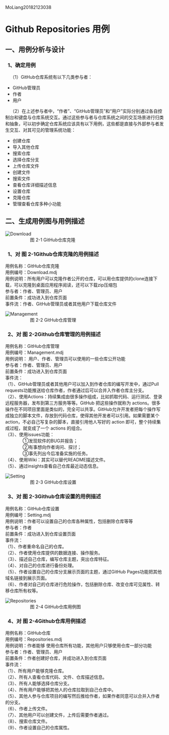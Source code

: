  MoLiang20182123038

# Github Repositories 用例

## 一、用例分析与设计

### &nbsp;&nbsp;1、确定用例

&nbsp;&nbsp;&nbsp;&nbsp;（1）GitHub仓库系统有以下几类参与者：
- GitHub管理员
- 作者
- 用户<br>

&nbsp;&nbsp;&nbsp;&nbsp;（2）在上述参与者中，“作者”、“GitHub管理员”和“用户”实际分别通过各自控制台和键盘与仓库系统交互。通过这些参与者与仓库系统之间的交互场景进行归类和抽象，可以初步确定仓库系统应该具有以下用例，这些都是直接与外部参与者发生交互、对其可见的管理系统功能：
- 创建仓库
-  导入其他仓库
- 搜索仓库
- 选择仓库分支
- 上传仓库文件
- 创建文件
- 搜索文件
- 查看仓库详细描述信息
- 设置仓库
- 克隆仓库
- 管理查看仓库多种小功能<br>

## 二、生成用例图与用例描述
![Download](https://github.com/ycfxhsw/YangChunFu20182123027/blob/UML-Work/Download.png)<br>
&nbsp;&nbsp;&nbsp;&nbsp;&nbsp;&nbsp;&nbsp;&nbsp;&nbsp;&nbsp;&nbsp;&nbsp;&nbsp;&nbsp;&nbsp;&nbsp;&nbsp;&nbsp;&nbsp;&nbsp;图 2-1 GitHub仓库克隆

###  &nbsp;&nbsp;1、对 图 2-1Github仓库克隆的用例描述
用例名称：GitHub仓库克隆<br>
用例编号：Download.mdj<br>
用例说明：所有用户可以克隆作者公开的仓库，可以用仓库提供的clone连接下载，可以克隆到桌面应用程序阅读，还可以下载zip压缩包<br>
参与者：作者、管理员、用户<br>
前置条件：成功进入到仓库页面<br>
事件流：作者、GitHub管理员或者其他用户下载仓库文件<br>

![Management](https://github.com/ycfxhsw/YangChunFu20182123027/blob/UML-Work/Management.png)<br>
&nbsp;&nbsp;&nbsp;&nbsp;&nbsp;&nbsp;&nbsp;&nbsp;&nbsp;&nbsp;&nbsp;&nbsp;&nbsp;&nbsp;&nbsp;&nbsp;&nbsp;&nbsp;&nbsp;&nbsp;图 2-2 GitHub仓库管理
### &nbsp;&nbsp;2、对 图 2-2Github仓库管理的用例描述
用例名称：GitHub仓库管理<br>
用例编号：Management.mdj<br>
用例说明： 用户、作者、管理员可以使用的一些仓库公开功能<br>
参与者：作者、管理员、用户<br>
前置条件：成功进入到仓库页面<br>
事件流：<br>
（1）、GitHub管理员或者其他用户可以加入到作者仓库的编写开发中，通过Pull requests功能推送给仓库作者，作者通过后可以合并入作者仓库主分支。<br>
（2）、使用Actions：持续集成由很多操作组成，比如抓取代码、运行测试、登录远程服务器，发布到第三方服务等等。GitHub 把这些操作就称为 actions。很多操作在不同项目里面是类似的，完全可以共享。GitHub允许开发者把每个操作写成独立的脚本文件，存放到代码仓库，使得其他开发者可以引用。如果需要某个 action，不必自己写复杂的脚本，直接引用他人写好的 action 即可，整个持续集成过程，就变成了一个 actions 的组合。<br>
（3）、使用issues功能：<br>
&nbsp;&nbsp;&nbsp;&nbsp;&nbsp;&nbsp;&nbsp;&nbsp;&nbsp;&nbsp;&nbsp;&nbsp;&nbsp;&nbsp;①发现软件的BUG并报告；<br>
&nbsp;&nbsp;&nbsp;&nbsp;&nbsp;&nbsp;&nbsp;&nbsp;&nbsp;&nbsp;&nbsp;&nbsp;&nbsp;&nbsp;②有事想向作者询问、探讨；<br>
&nbsp;&nbsp;&nbsp;&nbsp;&nbsp;&nbsp;&nbsp;&nbsp;&nbsp;&nbsp;&nbsp;&nbsp;&nbsp;&nbsp;③事先列出今后准备实施的任务。<br>
（4）、使用Wiki：其实可以替代README描述文件。<br>
（5）、通过insights查看自己仓库最近动态信息。<br>

![Setting](https://github.com/ycfxhsw/YangChunFu20182123027/blob/UML-Work/Setting.png)<br>
&nbsp;&nbsp;&nbsp;&nbsp;&nbsp;&nbsp;&nbsp;&nbsp;&nbsp;&nbsp;&nbsp;&nbsp;&nbsp;&nbsp;&nbsp;&nbsp;&nbsp;&nbsp;&nbsp;&nbsp;图 2-3 GitHub仓库设置
### &nbsp;&nbsp;3、对 图 2-3Github仓库设置的用例描述
用例名称：GitHub仓库设置<br>
用例编号：Setting.mdj<br>
用例说明：作者可以设置自己的仓库各种属性，包括删除仓库等等 <br>
参与者：作者<br>
前置条件：成功进入到仓库设置页面<br>
事件流：<br>
（1）、作者重命名自己的仓库。<br>
（2）、作者使用仓库提供的数据连接、操作服务。<br>
（3）、描述自己仓库，编写仓库主题，突出仓库特征。<br>
（4）、对自己的仓库进行备份处理。<br>
（5）、作者设置自己的仓库分支展示页面的主题，通过GitHub Pages功能把其他域名链接到展示页面。<br>
（6）、作者对自己的仓库进行危险操作，包括删除仓库、改变仓库可见属性、转移仓库所有权等。<br>

![Repositories](https://github.com/ycfxhsw/YangChunFu20182123027/blob/UML-Work/Repositories.png)<br>
&nbsp;&nbsp;&nbsp;&nbsp;&nbsp;&nbsp;&nbsp;&nbsp;&nbsp;&nbsp;&nbsp;&nbsp;&nbsp;&nbsp;&nbsp;&nbsp;&nbsp;&nbsp;&nbsp;&nbsp;图 2-4 GitHub仓库用例图
### &nbsp;&nbsp;4、对 图 2-4Github仓库用例描述
用例名称：GitHub仓库<br>
用例编号：Repositories.mdj<br>
用例说明：作者能够 使用仓库所有功能，其他用户只够使用仓库一部分功能<br>
参与者：作者、管理员、用户<br>
前置条件：作者创建好仓库，并成功进入到仓库页面<br>
事件流：<br>
（1）、所有用户能够克隆仓库。<br>
（2）、所有人查看仓库代码、文件、仓库描述信息。<br>
（3）、所有人能够选择仓库分支。<br>
（4）、所有用户能够把其他人的仓库拉取到自己仓库中。<br>
（5）、其他人参与仓库项目的编写然后推给作者，如果作者同意可以合并入作者的分支。<br>
（6）、作者上传文件。<br>
（7）、其他用户可以创建文件，上传后需要作者通过。<br>
（8）、搜索仓库文件。<br>
（9）、作者设置自己的仓库属性。<br>
